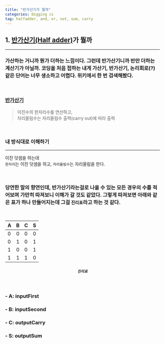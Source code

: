 ```yaml
---
title: "반가산기가 뭘까"
categories: Digging cs
tag: halfadder, and, or, not, sum, carry
---
```


## 1. [반가산기(Half adder)](https://ko.wikipedia.org/wiki/%EA%B0%80%EC%82%B0%EA%B8%B0)가 뭘까

---

### 가산하는 거니까 뭔가 더하는 느낌이다. 그런데 반가산기니까 반만 더하는 계산기가 아닐까. 코딩을 처음 접하는 내게 가산기, 반가산기, 논리회로(?) 같은 단어는 너무 생소하고 어렵다. 위키에서 한 번 검색해봤다.

<br>

### [반가산기](https://ko.wikipedia.org/wiki/%EA%B0%80%EC%82%B0%EA%B8%B0)

> 이진수의 한자리수를 연산하고, <br>자리올림수는 자리올림수 출력(carry out)에 따라 출력

<br>

### **내 방식대로 이해하기**

---

이진 덧셈을 하는데
<br>
`한자리`는 이진 덧셈을 하고,
`자리올림수`는 자리올림을 한다.

<br>

### 당연한 말의 향연인데, 반가산기라는걸로 나올 수 있는 모든 경우의 수를 적어보며 가만히 따져보니 이해가 갈 것도 같았다. 그렇게 따져보면 아래와 같은 표가 하나 만들어지는데 그걸 `진리표`라고 하는 것 같다.

<br>
<center>

| A   | B   | C   | S   |
| --- | --- | --- | --- |
| 0   | 0   | 0   | 0   |
| 0   | 1   | 0   | 1   |
| 1   | 0   | 0   | 1   |
| 1   | 1   | 1   | 0   |

##### **`진리표`**

</center>
<br>

### - A: inputFirst

### - B: inputSecond

### - C: outputCarry

### - S: outputSum
